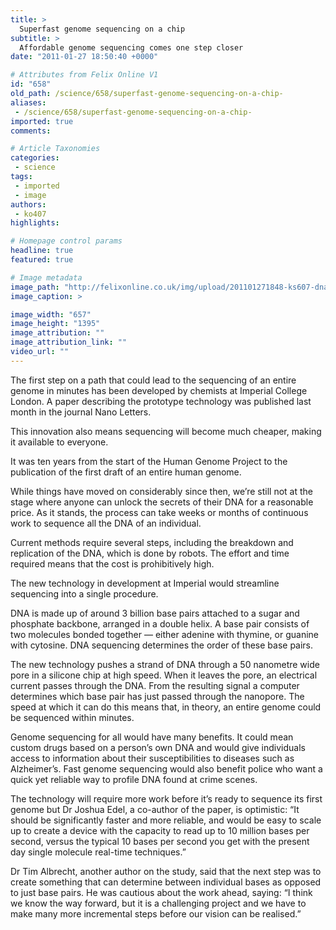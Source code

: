 ```yaml
---
title: >
  Superfast genome sequencing on a chip
subtitle: >
  Affordable genome sequencing comes one step closer
date: "2011-01-27 18:50:40 +0000"

# Attributes from Felix Online V1
id: "658"
old_path: /science/658/superfast-genome-sequencing-on-a-chip-
aliases:
 - /science/658/superfast-genome-sequencing-on-a-chip-
imported: true
comments:

# Article Taxonomies
categories:
 - science
tags:
 - imported
 - image
authors:
 - ko407
highlights:

# Homepage control params
headline: true
featured: true

# Image metadata
image_path: "http://felixonline.co.uk/img/upload/201101271848-ks607-dnadnadn.jpg"
image_caption: >

image_width: "657"
image_height: "1395"
image_attribution: ""
image_attribution_link: ""
video_url: ""
---
```


The first step on a path that could lead to the sequencing of an entire genome in minutes has been developed by chemists at Imperial College London. A paper describing the prototype technology was published last month in the journal Nano Letters.

This innovation also means sequencing will become much cheaper, making it available to everyone.

It was ten years from the start of the Human Genome Project to the publication of the first draft of an entire human genome.

While things have moved on considerably since then, we’re still not at the stage where anyone can unlock the secrets of their DNA for a reasonable price. As it stands, the process can take weeks or months of continuous work to sequence all the DNA of an individual.

Current methods require several steps, including the breakdown and replication of the DNA, which is done by robots. The effort and time required means that the cost is prohibitively high.

The new technology in development at Imperial would streamline sequencing into a single procedure.

DNA is made up of around 3 billion base pairs attached to a sugar and phosphate backbone, arranged in a double helix. A base pair consists of two molecules bonded together — either adenine with thymine, or guanine with cytosine. DNA sequencing determines the order of these base pairs.

The new technology pushes a strand of DNA through a 50 nanometre wide pore in a silicone chip at high speed. When it leaves the pore, an electrical current passes through the DNA. From the resulting signal a computer determines which base pair has just passed through the nanopore. The speed at which it can do this means that, in theory, an entire genome could be sequenced within minutes.

Genome sequencing for all would have many benefits. It could mean custom drugs based on a person’s own DNA and would give individuals access to information about their susceptibilities to diseases such as Alzheimer’s. Fast genome sequencing would also benefit police who want a quick yet reliable way to profile DNA found at crime scenes.

The technology will require more work before it’s ready to sequence its first genome but Dr Joshua Edel, a co-author of the paper, is optimistic: “It should be significantly faster and more reliable, and would be easy to scale up to create a device with the capacity to read up to 10 million bases per second, versus the typical 10 bases per second you get with the present day single molecule real-time techniques.”

Dr Tim Albrecht, another author on the study, said that the next step was to create something that can determine between individual bases as opposed to just base pairs. He was cautious about the work ahead, saying: “I think we know the way forward, but it is a challenging project and we have to make many more incremental steps before our vision can be realised.”
